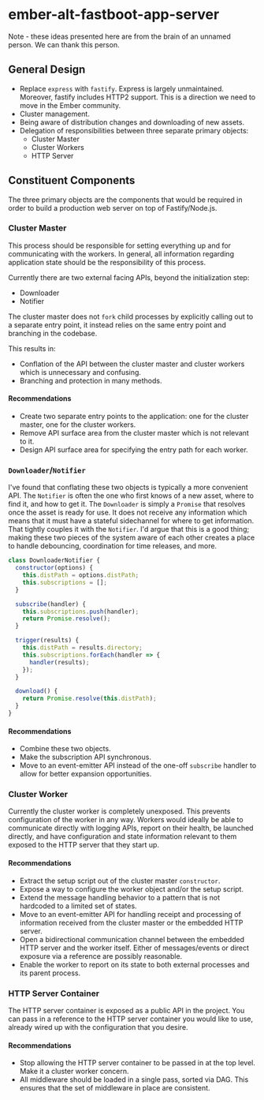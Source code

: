 # ember-alt-fastboot-app-server

Note - these ideas presented here are from the brain of an unnamed person. We can thank this person.

## General Design

- Replace `express` with `fastify`.  Express is largely unmaintained.  Moreover, fastify includes HTTP2 support.  This is a direction we need to move in the Ember community.
- Cluster management.
- Being aware of distribution changes and downloading of new assets.
- Delegation of responsibilities between three separate primary objects:
  - Cluster Master
  - Cluster Workers
  - HTTP Server

## Constituent Components

The three primary objects are the components that would be required in order to build a production web server on top of Fastify/Node.js.

### Cluster Master

This process should be responsible for setting everything up and for communicating with the workers. In general, all information regarding application state should be the responsibility of this process.

Currently there are two external facing APIs, beyond the initialization step:
- Downloader
- Notifier

The cluster master does not `fork` child processes by explicitly calling out to a separate entry point, it instead relies on the same entry point and branching in the codebase.

This results in:
- Conflation of the API between the cluster master and cluster workers which is unnecessary and confusing.
- Branching and protection in many methods.

#### Recommendations

- Create two separate entry points to the application: one for the cluster master, one for the cluster workers.
- Remove API surface area from the cluster master which is not relevant to it.
- Design API surface area for specifying the entry path for each worker.

### `Downloader`/`Notifier`

I've found that conflating these two objects is typically a more convenient API. The `Notifier` is often the one who first knows of a new asset, where to find it, and how to get it. The `Downloader` is simply a `Promise` that resolves once the asset is ready for use. It does not receive any information which means that it must have a stateful sidechannel for where to get information. That tightly couples it with the `Notifier`. I'd argue that this is a good thing; making these two pieces of the system aware of each other creates a place to handle debouncing, coordination for time releases, and more.

```js
class DownloaderNotifier {
  constructor(options) {
    this.distPath = options.distPath;
    this.subscriptions = [];
  }

  subscribe(handler) {
    this.subscriptions.push(handler);
    return Promise.resolve();
  }

  trigger(results) {
    this.distPath = results.directory;
    this.subscriptions.forEach(handler => {
      handler(results);
    });
  }

  download() {
    return Promise.resolve(this.distPath);
  }
}
```

#### Recommendations
- Combine these two objects.
- Make the subscription API synchronous.
- Move to an event-emitter API instead of the one-off `subscribe` handler to allow for better expansion opportunities.

### Cluster Worker

Currently the cluster worker is completely unexposed. This prevents configuration of the worker in any way. Workers would ideally be able to communicate directly with logging APIs, report on their health, be launched directly, and have configuration and state information relevant to them exposed to the HTTP server that they start up.

#### Recommendations

- Extract the setup script out of the cluster master `constructor`.
- Expose a way to configure the worker object and/or the setup script.
- Extend the message handling behavior to a pattern that is not hardcoded to a limited set of states.
- Move to an event-emitter API for handling receipt and processing of information received from the cluster master or the embedded HTTP server.
- Open a bidirectional communication channel between the embedded HTTP server and the worker itself. Either of messages/events or direct exposure via a reference are possibly reasonable.
- Enable the worker to report on its state to both external processes and its parent process.

### HTTP Server Container

The HTTP server container is exposed as a public API in the project. You can pass in a reference to the HTTP server container you would like to use, already wired up with the configuration that you desire.

#### Recommendations
- Stop allowing the HTTP server container to be passed in at the top level.  Make it a cluster worker concern.
- All middleware should be loaded in a single pass, sorted via DAG. This ensures that the set of middleware in place are consistent.
